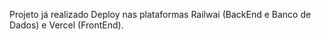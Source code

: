 Projeto já realizado Deploy nas plataformas Railwai (BackEnd e Banco de Dados) e Vercel (FrontEnd).
